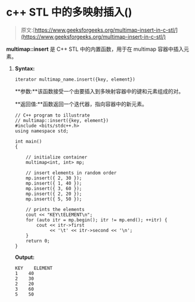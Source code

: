 # c++ STL 中的多映射插入()

> 原文:[https://www.geeksforgeeks.org/multimap-insert-in-c-stl/](https://www.geeksforgeeks.org/multimap-insert-in-c-stl/)

**multimap::insert** 是 C++ STL 中的内置函数，用于在 multimap 容器中插入元素。

1.  **Syntax:**

    ```
    iterator multimap_name.insert({key, element})

    ```

    **参数:**该函数接受一个由要插入到多映射容器中的键和元素组成的对。

    **返回值:**函数返回一个迭代器，指向容器中的新元素。

    ```
    // C++ program to illustrate
    // multimap::insert({key, element})
    #include <bits/stdc++.h>
    using namespace std;

    int main()
    {

        // initialize container
        multimap<int, int> mp;

        // insert elements in random order
        mp.insert({ 2, 30 });
        mp.insert({ 1, 40 });
        mp.insert({ 3, 60 });
        mp.insert({ 2, 20 });
        mp.insert({ 5, 50 });

        // prints the elements
        cout << "KEY\tELEMENT\n";
        for (auto itr = mp.begin(); itr != mp.end(); ++itr) {
            cout << itr->first
                 << '\t' << itr->second << '\n';
        }
        return 0;
    }
    ```

    **Output:**

    ```
    KEY    ELEMENT
    1    40
    2    30
    2    20
    3    60
    5    50

    ```